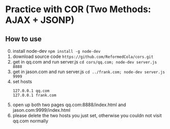 # Practice with COR (Two Methods: AJAX + JSONP)

## How to use

0. install node-dev
    `npm install -g node-dev`
1. download source code 
    `https://github.com/ReformedCola/cors.git`
2. get in qq.com and run server.js
    `cd cors/qq.com; node-dev server.js 8888`
3. get in jason.com and run server.js
    `cd ../frank.com; node-dev server.js 9999`
4. set hosts
    ```
    127.0.0.1 qq.com
    127.0.0.1 frank.com
    ```
5. open up both two pages qq.com:8888/index.html and jason.com:9999/index.html
6. please delete the two hosts you just set, otherwise you couldn not visit qq.com normally
